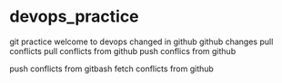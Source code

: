 # devops_practice
git practice
welcome to devops
changed in github
github changes
pull conflicts
pull conflicts from github
push conflics from github


push conflicts from gitbash
fetch conflicts from github
